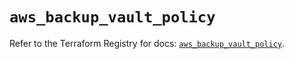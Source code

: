 # `aws_backup_vault_policy`

Refer to the Terraform Registry for docs: [`aws_backup_vault_policy`](https://registry.terraform.io/providers/hashicorp/aws/6.16.0/docs/resources/backup_vault_policy).
